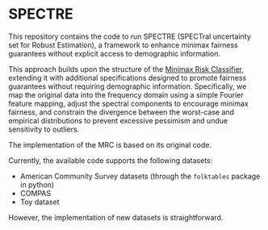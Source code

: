 # SPECTRE

This repository contains the code to run SPECTRE (SPECTral uncertainty set for Robust Estimation), a framework to enhance minimax fairness guarantees without 
explicit access to demographic information. 

This approach builds upon the structure of the [Minimax Risk Classifier](http://www.jmlr.org/papers/v24/22-0339.html), extending it with additional specifications 
designed to promote fairness guarantees without requiring demographic information. Specifically, we map the original data into the frequency domain using a simple 
Fourier feature mapping, adjust the spectral components to encourage minimax fairness, and constrain the divergence between the worst-case and empirical distributions 
to prevent excessive pessimism and undue sensitivity to outliers.

The implementation of the MRC is based on its original code. 

Currently, the available code supports the following datasets:
- American Community Survey datasets  (through the `folktables` package in python)
- COMPAS
- Toy dataset

However, the implementation of new datasets is straightforward.
